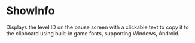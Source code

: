 # ShowInfo

Displays the level ID on the pause screen with a clickable text to copy it to the clipboard using built-in game fonts, supporting Windows, Android.